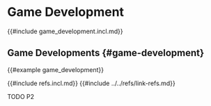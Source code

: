 # Game Development

{{#include game_development.incl.md}}

## Game Developments {#game-development}

{{#example game_development}}

{{#include refs.incl.md}}
{{#include ../../refs/link-refs.md}}

<div class="hidden">
TODO P2
</div>
